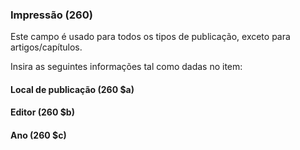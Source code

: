 ### Impressão (260)

Este campo é usado para todos os tipos de publicação, exceto para artigos/capítulos.  

Insira as seguintes informações tal como dadas no item:

#### Local de publicação (260 $a)

#### Editor (260 $b)

#### Ano (260 $c)

